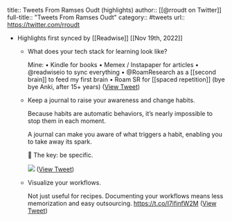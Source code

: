 title:: Tweets From Ramses Oudt (highlights)
author:: [[@rroudt on Twitter]]
full-title:: "Tweets From Ramses Oudt"
category:: #tweets
url:: https://twitter.com/rroudt

- Highlights first synced by [[Readwise]] [[Nov 19th, 2022]]
	- What does your tech stack for learning look like?
	  
	  Mine:
	  • Kindle for books
	  • Memex / Instapaper for articles
	  • @readwiseio to sync everything
	  • @RoamResearch as a [[second brain]] to feed my first brain
	  • Roam SR for [[spaced repetition]] (bye bye Anki, after 15+ years) ([View Tweet](https://twitter.com/rroudt/status/1379755406558367749))
	- Keep a journal to raise your awareness and change habits.
	  
	  Because habits are automatic behaviors, it’s nearly impossible to stop them in each moment.
	  
	  A journal can make you aware of what triggers a habit, enabling you to take away its spark.
	  
	  🔑 The key: be specific. 
	  
	  ![](https://pbs.twimg.com/media/E5O87ChX0AIlvTQ.jpg) ([View Tweet](https://twitter.com/rroudt/status/1410678835906027521))
	- Visualize your workflows.
	  
	  Not just useful for recipes. Documenting your workflows means less memorization and easy outsourcing. https://t.co/I7ifinfW2M ([View Tweet](https://twitter.com/rroudt/status/1459309792321851392))